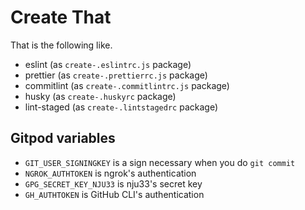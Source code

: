# Create That

That is the following like.

- eslint (as `create-.eslintrc.js` package)
- prettier (as `create-.prettierrc.js` package)
- commitlint (as `create-.commitlintrc.js` package)
- husky (as `create-.huskyrc` package)
- lint-staged (as `create-.lintstagedrc` package)

## Gitpod variables

- `GIT_USER_SIGNINGKEY` is a sign necessary when you do `git commit`
- `NGROK_AUTHTOKEN` is ngrok's authentication
- `GPG_SECRET_KEY_NJU33` is nju33's secret key
- `GH_AUTHTOKEN` is GitHub CLI's authentication
